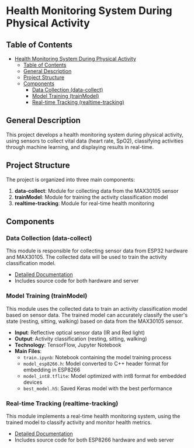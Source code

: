 # Health Monitoring System During Physical Activity

## Table of Contents

- [Health Monitoring System During Physical Activity](#health-monitoring-system-during-physical-activity)
  - [Table of Contents](#table-of-contents)
  - [General Description](#general-description)
  - [Project Structure](#project-structure)
  - [Components](#components)
    - [Data Collection (data-collect)](#data-collection-data-collect)
    - [Model Training (trainModel)](#model-training-trainmodel)
    - [Real-time Tracking (realtime-tracking)](#real-time-tracking-realtime-tracking)

## General Description

This project develops a health monitoring system during physical activity, using sensors to collect vital data (heart rate, SpO2), classifying activities through machine learning, and displaying results in real-time.

## Project Structure

The project is organized into three main components:

1. **data-collect**: Module for collecting data from the MAX30105 sensor
2. **trainModel**: Module for training the activity classification model
3. **realtime-tracking**: Module for real-time health monitoring

## Components

### Data Collection (data-collect)

This module is responsible for collecting sensor data from ESP32 hardware and MAX30105. The collected data will be used to train the activity classification model.

-   [Detailed Documentation](./data-collect/README.MD)
-   Includes source code for both hardware and server

### Model Training (trainModel)

This module uses the collected data to train an activity classification model based on sensor data. The trained model can accurately classify the user's state (resting, sitting, walking) based on data from the MAX30105 sensor.

-   **Input**: Reflective optical sensor data (IR and Red light)
-   **Output**: Activity classification (resting, sitting, walking)
-   **Technology**: TensorFlow, Jupyter Notebook
-   **Main Files**:
    -   `train.ipynb`: Notebook containing the model training process
    -   `model_esp8266.h`: Model converted to C++ header format for embedding in ESP8266
    -   `model_int8.tflite`: Model optimized with int8 format for embedded devices
    -   `best_model.h5`: Saved Keras model with the best performance

### Real-time Tracking (realtime-tracking)

This module implements a real-time health monitoring system, using the trained model to classify activity and monitor health metrics.

-   [Detailed Documentation](./realtime-tracking/README.md)
-   Includes source code for both ESP8266 hardware and web server
